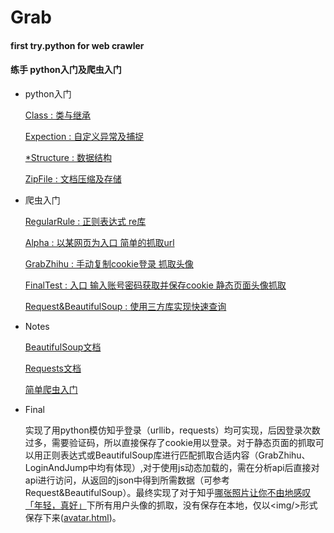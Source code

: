# Grab
#### first try.python for web crawler

#### 练手  python入门及爬虫入门

* python入门

  [Class : 类与继承](https://github.com/oo1993448102/Grab/blob/master/Class.py)

  [Expection : 自定义异常及捕捉](https://github.com/oo1993448102/Grab/blob/master/Expection.py)

  [*Structure : 数据结构](https://github.com/oo1993448102/Grab/blob/master/Structure.py)
  
  [ZipFile : 文档压缩及存储 ](https://github.com/oo1993448102/Grab/blob/master/ZipFile.py)

* 爬虫入门
  
  [RegularRule : 正则表达式 re库](https://github.com/oo1993448102/Grab/blob/master/RegularRule.py)
  
  [Alpha : 以某网页为入口 简单的抓取url](https://github.com/oo1993448102/Grab/blob/master/Alpha.py)
  
  [GrabZhihu : 手动复制cookie登录 抓取头像](https://github.com/oo1993448102/Grab/blob/master/GrabZhiHu.py)
  
  [FinalTest : 入口 输入账号密码获取并保存cookie 静态页面头像抓取](https://github.com/oo1993448102/Grab/blob/master/FinalTest.py)
  
  [Request&BeautifulSoup : 使用三方库实现快速查询](https://github.com/oo1993448102/Grab/blob/master/Requests%26BeautifulSoup.py)
 
 * Notes
  
   [BeautifulSoup文档](https://www.crummy.com/software/BeautifulSoup/bs3/documentation.zh.html)
  
    [Requests文档](http://docs.python-requests.org/en/latest/user/quickstart/#make-a-request)
  
    [简单爬虫入门](http://jecvay.com/2015/02/python3-web-bug-series5.html)
    
* Final  

  实现了用python模仿知乎登录（urllib，requests）均可实现，后因登录次数过多，需要验证码，所以直接保存了cookie用以登录。对于静态页面的抓取可以用正则表达式或BeautifulSoup库进行匹配抓取合适内容（GrabZhihu、LoginAndJump中均有体现）,对于使用js动态加载的，需在分析api后直接对api进行访问，从返回的json中得到所需数据（可参考Request&BeautifulSoup）。最终实现了对于知乎[哪张照片让你不由地感叹「年轻，真好」](https://www.zhihu.com/question/35913647)下所有用户头像的抓取，没有保存在本地，仅以\<img/>形式保存下来([avatar.html](https://github.com/oo1993448102/Grab/blob/master/avatar.html))。
